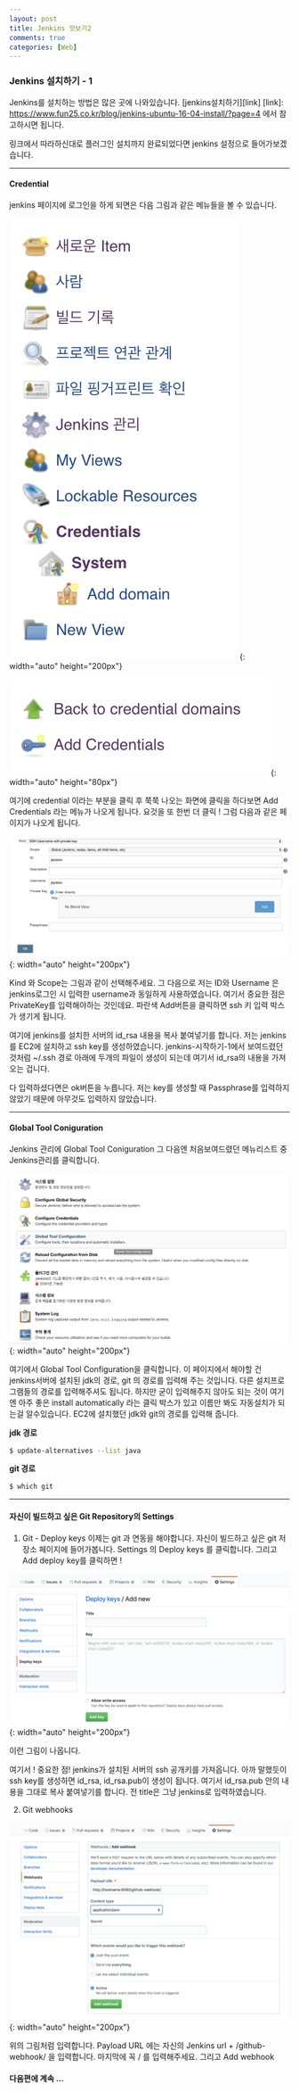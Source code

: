 ```yaml
---
layout: post
title: Jenkins 맛보기2
comments: true
categories: [Web]
---
```


### Jenkins 설치하기 - 1

Jenkins를 설치하는 방법은 많은 곳에 나와있습니다.
[jenkins설치하기][link] 
[link]: https://www.fun25.co.kr/blog/jenkins-ubuntu-16-04-install/?page=4
에서 참고하시면 됩니다.

링크에서 따라하신대로 플러그인 설치까지 완료되었다면 jenkins 설정으로 들어가보겠습니다.
<hr>

#### Credential 

jenkins 페이지에 로그인을 하게 되면은 다음 그림과 같은 메뉴들을 볼 수 있습니다. 

![jenkins-list](/images/jenkins-list.png){: width="auto" height="200px"}

![jenkins-addCredentails](/images/jenkins-addCredentails.png){: width="auto" height="80px"}

여기에 credential 이라는 부분을 클릭 후 쭉쭉 나오는 화면에 클릭을 하다보면 Add Credentials 라는 메뉴가 나오게 됩니다. 요것을 또 한번 더 클릭 !
그럼 다음과 같은 페이지가 나오게 됩니다. 

![jenkins-credential_input](/images/jenkins-credential_input.png){: width="auto" height="200px"}

Kind 와 Scope는 그림과 같이 선택해주세요. 그 다음으로 저는 ID와 Username 은 jenkins로그인 시 입력한 username과 동일하게 사용하였습니다.
여기서 중요한 점은 PrivateKey를 입력해야하는 것인데요. 파란색 Add버튼을 클릭하면 ssh 키 입력 박스가 생기게 됩니다.

여기에 jenkins를 설치한 서버의 id_rsa 내용을 복사 붙여넣기를 합니다. 저는 jenkins를 EC2에 설치하고 ssh key를 생성하였습니다. jenkins-시작하기-1에서 보여드렸던 것처럼 ~/.ssh 경로 아래에 두개의 파일이 생성이 되는데 여기서 id_rsa의 내용을 가져오는 겁니다.

다 입력하셨다면은 ok버튼을 누릅니다. 저는 key를 생성할 때 Passphrase를 입력하지 않았기 때문에 아무것도 입력하지 않았습니다.
<hr>

#### Global Tool Coniguration

Jenkins 관리에 Global Tool Coniguration
그 다음엔 처음보여드렸던 메뉴리스트 중 Jenkins관리를 클릭합니다.

![jenkins-globtool](/images/jenkins-globtool.png){: width="auto" height="200px"}

여기에서 Global Tool Configuration을 클릭합니다. 이 페이지에서 해야할 건 jenkins서버에 설치된 jdk의 경로, git 의 경로를 입력해 주는 것입니다. 다른 설치프로그램들의 경로를 입력해주셔도 됩니다. 하지만 굳이 입력해주지 않아도 되는 것이 여기엔 아주 좋은 install automatically 라는 클릭 박스가 있고 이름만 봐도 자동설치가 되는걸 알수있습니다.
EC2에 설치했던 jdk와 git의 경로를 입력해 줍니다.

**jdk 경로**

~~~bash
$ update-alternatives --list java
~~~

**git 경로**

~~~bash
$ which git
~~~
<hr>

#### 자신이 빌드하고 싶은 Git Repository의 Settings

1. Git - Deploy keys
이제는 git 과 연동을 해야합니다. 자신이 빌드하고 싶은 git 저장소 페이지에 들어가봅니다.
Settings 의 Deploy keys 를 클릭합니다. 그리고 Add deploy key를 클릭하면 !

![jenkins-git-deploykey](/images/jenkins-git-deploykey.png){: width="auto" height="200px"}

이런 그림이 나옵니다.

여기서 ! 중요한 점! jenkins가 설치된 서버의 ssh 공개키를 가져옵니다. 아까 말했듯이 ssh key를 생성하면 id_rsa, id_rsa.pub이 생성이 됩니다. 여기서 id_rsa.pub 안의 내용을 그대로 복사 붙여넣기를 합니다.
전 title은 그냥 jenkins로 입력하였습니다.

2. Git webhooks

![jenkins-git-webhook](/images/jenkins-git-webhook.png){: width="auto" height="200px"}

위의 그림처럼 입력합니다.
Payload URL 에는 자신의 Jenkins url + /github-webhook/ 을 입력합니다. 마지막에 꼭 / 를 입력해주세요.
그리고 Add webhook 

#### 다음편에 계속 ... 

